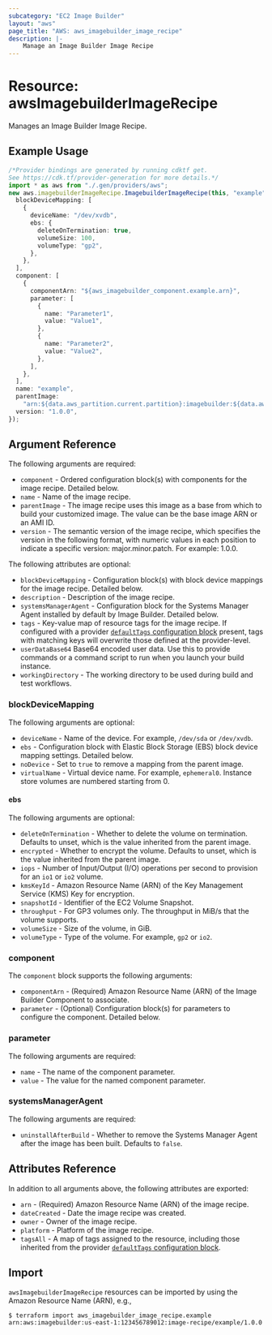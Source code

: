 ```yaml
---
subcategory: "EC2 Image Builder"
layout: "aws"
page_title: "AWS: aws_imagebuilder_image_recipe"
description: |-
    Manage an Image Builder Image Recipe
---
```


# Resource: awsImagebuilderImageRecipe

Manages an Image Builder Image Recipe.

## Example Usage

```typescript
/*Provider bindings are generated by running cdktf get.
See https://cdk.tf/provider-generation for more details.*/
import * as aws from "./.gen/providers/aws";
new aws.imagebuilderImageRecipe.ImagebuilderImageRecipe(this, "example", {
  blockDeviceMapping: [
    {
      deviceName: "/dev/xvdb",
      ebs: {
        deleteOnTermination: true,
        volumeSize: 100,
        volumeType: "gp2",
      },
    },
  ],
  component: [
    {
      componentArn: "${aws_imagebuilder_component.example.arn}",
      parameter: [
        {
          name: "Parameter1",
          value: "Value1",
        },
        {
          name: "Parameter2",
          value: "Value2",
        },
      ],
    },
  ],
  name: "example",
  parentImage:
    "arn:${data.aws_partition.current.partition}:imagebuilder:${data.aws_region.current.name}:aws:image/amazon-linux-2-x86/x.x.x",
  version: "1.0.0",
});

```

## Argument Reference

The following arguments are required:

* `component` - Ordered configuration block(s) with components for the image recipe. Detailed below.
* `name` - Name of the image recipe.
* `parentImage` - The image recipe uses this image as a base from which to build your customized image. The value can be the base image ARN or an AMI ID.
* `version` - The semantic version of the image recipe, which specifies the version in the following format, with numeric values in each position to indicate a specific version: major.minor.patch. For example: 1.0.0.

The following attributes are optional:

* `blockDeviceMapping` - Configuration block(s) with block device mappings for the image recipe. Detailed below.
* `description` - Description of the image recipe.
* `systemsManagerAgent` - Configuration block for the Systems Manager Agent installed by default by Image Builder. Detailed below.
* `tags` - Key-value map of resource tags for the image recipe. If configured with a provider [`defaultTags` configuration block](https://registry.terraform.io/providers/hashicorp/aws/latest/docs#default_tags-configuration-block) present, tags with matching keys will overwrite those defined at the provider-level.
* `userDataBase64` Base64 encoded user data. Use this to provide commands or a command script to run when you launch your build instance.
* `workingDirectory` - The working directory to be used during build and test workflows.

### blockDeviceMapping

The following arguments are optional:

* `deviceName` - Name of the device. For example, `/dev/sda` or `/dev/xvdb`.
* `ebs` - Configuration block with Elastic Block Storage (EBS) block device mapping settings. Detailed below.
* `noDevice` - Set to `true` to remove a mapping from the parent image.
* `virtualName` - Virtual device name. For example, `ephemeral0`. Instance store volumes are numbered starting from 0.

#### ebs

The following arguments are optional:

* `deleteOnTermination` - Whether to delete the volume on termination. Defaults to unset, which is the value inherited from the parent image.
* `encrypted` - Whether to encrypt the volume. Defaults to unset, which is the value inherited from the parent image.
* `iops` - Number of Input/Output (I/O) operations per second to provision for an `io1` or `io2` volume.
* `kmsKeyId` - Amazon Resource Name (ARN) of the Key Management Service (KMS) Key for encryption.
* `snapshotId` - Identifier of the EC2 Volume Snapshot.
* `throughput` - For GP3 volumes only. The throughput in MiB/s that the volume supports.
* `volumeSize` - Size of the volume, in GiB.
* `volumeType` - Type of the volume. For example, `gp2` or `io2`.

### component

The `component` block supports the following arguments:

* `componentArn` - (Required) Amazon Resource Name (ARN) of the Image Builder Component to associate.
* `parameter` - (Optional) Configuration block(s) for parameters to configure the component. Detailed below.

### parameter

The following arguments are required:

* `name` - The name of the component parameter.
* `value` - The value for the named component parameter.

### systemsManagerAgent

The following arguments are required:

* `uninstallAfterBuild` - Whether to remove the Systems Manager Agent after the image has been built. Defaults to `false`.

## Attributes Reference

In addition to all arguments above, the following attributes are exported:

* `arn` - (Required) Amazon Resource Name (ARN) of the image recipe.
* `dateCreated` - Date the image recipe was created.
* `owner` - Owner of the image recipe.
* `platform` - Platform of the image recipe.
* `tagsAll` - A map of tags assigned to the resource, including those inherited from the provider [`defaultTags` configuration block](https://registry.terraform.io/providers/hashicorp/aws/latest/docs#default_tags-configuration-block).

## Import

`awsImagebuilderImageRecipe` resources can be imported by using the Amazon Resource Name (ARN), e.g.,

```console
$ terraform import aws_imagebuilder_image_recipe.example arn:aws:imagebuilder:us-east-1:123456789012:image-recipe/example/1.0.0
```
